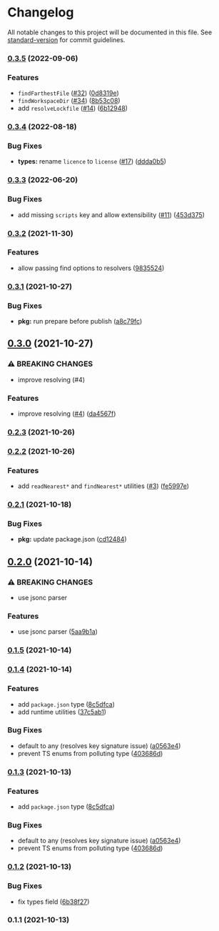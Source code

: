 # Changelog

All notable changes to this project will be documented in this file. See [standard-version](https://github.com/conventional-changelog/standard-version) for commit guidelines.

### [0.3.5](https://github.com/unjs/pkg-types/compare/v0.3.4...v0.3.5) (2022-09-06)


### Features

* `findFarthestFile` ([#32](https://github.com/unjs/pkg-types/issues/32)) ([0d8319e](https://github.com/unjs/pkg-types/commit/0d8319e2f90fcfe38447730c70deb2437c16e688))
* `findWorkspaceDir` ([#34](https://github.com/unjs/pkg-types/issues/34)) ([8b53c08](https://github.com/unjs/pkg-types/commit/8b53c0802cdd119beebc563d5fc791248391ccb7))
* add `resolveLockfile` ([#14](https://github.com/unjs/pkg-types/issues/14)) ([6b12948](https://github.com/unjs/pkg-types/commit/6b12948ae3ea29972b3f365047cba695ad322c4f))

### [0.3.4](https://github.com/unjs/pkg-types/compare/v0.3.3...v0.3.4) (2022-08-18)


### Bug Fixes

* **types:** rename `licence` to `license` ([#17](https://github.com/unjs/pkg-types/issues/17)) ([ddda0b5](https://github.com/unjs/pkg-types/commit/ddda0b509a715f26e8d0d7e73a5b58922ee6bfb4))

### [0.3.3](https://github.com/unjs/pkg-types/compare/v0.3.2...v0.3.3) (2022-06-20)


### Bug Fixes

* add missing `scripts` key and allow extensibility ([#11](https://github.com/unjs/pkg-types/issues/11)) ([453d375](https://github.com/unjs/pkg-types/commit/453d37512ba9d562457671574324cdfc2264fdcf))

### [0.3.2](https://github.com/unjs/pkg-types/compare/v0.3.1...v0.3.2) (2021-11-30)


### Features

* allow passing find options to resolvers ([9835524](https://github.com/unjs/pkg-types/commit/9835524d86f539473d0cfadeeabc09c567a41b87))

### [0.3.1](https://github.com/unjs/pkg-types/compare/v0.3.0...v0.3.1) (2021-10-27)


### Bug Fixes

* **pkg:** run prepare before publish ([a8c79fc](https://github.com/unjs/pkg-types/commit/a8c79fc85430be3a98863429bdce494923f82cb6))

## [0.3.0](https://github.com/unjs/pkg-types/compare/v0.2.3...v0.3.0) (2021-10-27)


### ⚠ BREAKING CHANGES

* improve resolving (#4)

### Features

* improve resolving ([#4](https://github.com/unjs/pkg-types/issues/4)) ([da4567f](https://github.com/unjs/pkg-types/commit/da4567f9fac680e9ce0ad1e9428da721cf4f8b7f))

### [0.2.3](https://github.com/unjs/pkg-types/compare/v0.2.2...v0.2.3) (2021-10-26)

### [0.2.2](https://github.com/unjs/pkg-types/compare/v0.2.1...v0.2.2) (2021-10-26)


### Features

* add `readNearest*` and `findNearest*` utilities ([#3](https://github.com/unjs/pkg-types/issues/3)) ([fe5997e](https://github.com/unjs/pkg-types/commit/fe5997eac05c4d02697b99fa86fd60a0ff8e6040))

### [0.2.1](https://github.com/unjs/pkg-types/compare/v0.2.0...v0.2.1) (2021-10-18)


### Bug Fixes

* **pkg:** update package.json ([cd12484](https://github.com/unjs/pkg-types/commit/cd124848a2c41950aeec3db0bca772b43e51e629))

## [0.2.0](https://github.com/unjs/pkg-types/compare/v0.1.5...v0.2.0) (2021-10-14)


### ⚠ BREAKING CHANGES

* use jsonc parser

### Features

* use jsonc parser ([5aa9b1a](https://github.com/unjs/pkg-types/commit/5aa9b1a3e16e09898f197d1aecc6359b6454e825))

### [0.1.5](https://github.com/unjs/pkg-types/compare/v0.1.4...v0.1.5) (2021-10-14)

### [0.1.4](https://github.com/unjs/pkg-types/compare/v0.1.2...v0.1.4) (2021-10-14)


### Features

* add `package.json` type ([8c5dfca](https://github.com/unjs/pkg-types/commit/8c5dfca38ebd7372a45cb99cc748fe4415f6aec4))
* add runtime utilities ([37c5ab1](https://github.com/unjs/pkg-types/commit/37c5ab105e47cb74f271fa2480e478549fac2c49))


### Bug Fixes

* default to any (resolves key signature issue) ([a0563e4](https://github.com/unjs/pkg-types/commit/a0563e4fe9d19154add2255003dbd50cb27cefee))
* prevent TS enums from polluting type ([403686d](https://github.com/unjs/pkg-types/commit/403686d6cf4899228e7b5391591c99b3644b7b47))

### [0.1.3](https://github.com/unjs/pkg-types/compare/v0.1.2...v0.1.3) (2021-10-13)


### Features

* add `package.json` type ([8c5dfca](https://github.com/unjs/pkg-types/commit/8c5dfca38ebd7372a45cb99cc748fe4415f6aec4))


### Bug Fixes

* default to any (resolves key signature issue) ([a0563e4](https://github.com/unjs/pkg-types/commit/a0563e4fe9d19154add2255003dbd50cb27cefee))
* prevent TS enums from polluting type ([403686d](https://github.com/unjs/pkg-types/commit/403686d6cf4899228e7b5391591c99b3644b7b47))

### [0.1.2](https://github.com/unjs/pkg-types/compare/v0.1.1...v0.1.2) (2021-10-13)


### Bug Fixes

* fix types field ([6b38f27](https://github.com/unjs/pkg-types/commit/6b38f2721cfd621811f776430708462535bfc7aa))

### 0.1.1 (2021-10-13)
